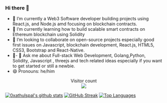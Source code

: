 ### Hi there 👋

- 🔭 I’m currently a Web3 Software developer building projects using React.js, and Node.js amd focusing on blockchain contracts.
- 🌱 I’m currently learning how to build scalable smart contracts on Ethereum blockchain using Solidity 
- 👯 I’m looking to collaborate on open-source projects especially good first issues on Javascript, blockchain development, React.js, HTML5, CSS3, Bootstrap and React-Native.
- 🤔- 💬 Ask me about Full-stack Web Development, Golang,Python, Solidity, Javascript , threejs and tech related ideas especially if you want to get started or still a newbie.
- 😄 Pronouns: he/him
<p align="center"> 
  Visitor count<br>
  <img src="https://profile-counter.glitch.me/0xathulspal/count.svg" />
</p>

 
 [![0xathulspal's github stats](https://github-readme-stats.vercel.app/api?username=0xathulspal&show_icons=true&theme=black)](https://github.com/0xathulspal/github-readme-stats) [![GitHub Streak](https://github-readme-streak-stats.herokuapp.com/?user=0xathulspal&theme=dark)](https://git.io/streak-stats) [![Top Languages](https://github-readme-stats.vercel.app/api/top-langs/?username=0xathulspal&show_icons=true&theme=black&layout=compact)](https://github.com/0xathulspal/github-readme-stats)
<!--
**0xathulspal/0xathulspal** is a ✨ _special_ ✨ repository because its `README.md` (this file) appears on your GitHub profile.
Here are some ideas to get you started:
- 🔭 I’m currently working on ...
- 🌱 I’m currently learning ...
- 👯 I’m looking to collaborate on ...
- 🤔 I’m looking for help with ...
- 💬 Ask me about ...
- 📫 How to reach me: ...
- 😄 Pronouns: ...
- ⚡ Fun fact: ...
